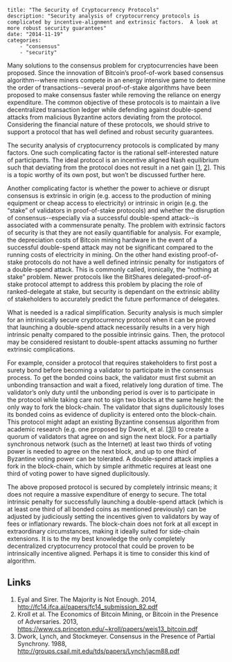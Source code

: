 ~~~
title: "The Security of Cryptocurrency Protocols"
description: "Security analysis of cryptocurrency protocols is complicated by incentive-alignment and extrinsic factors.  A look at more robust security guarantees"
date: "2014-11-19"
categories: 
    - "consensus"
    - "security"
~~~

Many solutions to the consensus problem for cryptocurrencies have been proposed.  Since the innovation of Bitcoin’s proof-of-work based consensus algorithm--where miners compete in an energy intensive game to determine the order of transactions--several proof-of-stake algorithms have been proposed to make consensus faster while removing the reliance on energy expenditure.  The common objective of these protocols is to maintain a live decentralized transaction ledger while defending against double-spend attacks from malicious Byzantine actors deviating from the protocol.  Considering the financial nature of these protocols, we should strive to support a protocol that has well defined and robust security guarantees.

The security analysis of cryptocurrency protocols is complicated by many factors.   One such complicating factor is the rational self-interested nature of participants.  The ideal protocol is an incentive aligned Nash equilibrium such that deviating from the protocol does not result in a net gain \[[1](http://fc14.ifca.ai/papers/fc14_submission_82.pdf), [2](https://www.cs.princeton.edu/~kroll/papers/weis13_bitcoin.pdf)\].  This is a topic worthy of its own post, but won’t be discussed further here.

Another complicating factor is whether the power to achieve or disrupt consensus is extrinsic in origin (e.g. access to the production of mining equipment or cheap access to electricity) or intrinsic in origin (e.g. the “stake” of validators in proof-of-stake protocols) and whether the disruption of consensus--especially via a successful double-spend attack--is associated with a commensurate penalty.  The problem with extrinsic factors of security is that they are not easily quantifiable for analysis.  For example, the depreciation costs of Bitcoin mining hardware in the event of a successful double-spend attack may not be significant compared to the running costs of electricity in mining.  On the other hand existing proof-of-stake protocols do not have a well defined intrinsic penalty for instigators of a double-spend attack.  This is commonly called, ironically, the “nothing at stake” problem.  Newer protocols like the BitShares delegated-proof-of-stake protocol attempt to address this problem by placing the role of ranked-delegate at stake, but security is dependant on the extrinsic ability of stakeholders to accurately predict the future performance of delegates.

What is needed is a radical simplification.  Security analysis is much simpler for an intrinsically secure cryptocurrency protocol when it can be proved that launching a double-spend attack necessarily results in a very high intrinsic penalty compared to the possible intrinsic gains.  Then, the protocol may be considered resistant to double-spent attacks assuming no further extrinsic complications.

For example, consider a protocol that requires stakeholders to first post a surety bond before becoming a validator to participate in the consensus process.  To get the bonded coins back, the validator must first submit an unbonding transaction and wait a fixed, relatively long duration of time.  The validator’s only duty until the unbonding period is over is to participate in the protocol while taking care not to sign two blocks at the same height: the only way to fork the block-chain.  The validator that signs duplicitously loses its bonded coins as evidence of duplicity is entered onto the block-chain.  This protocol might adapt an existing Byzantine consensus algorithm from academic research (e.g. one proposed by Dwork, et al. \[[3](http://groups.csail.mit.edu/tds/papers/Lynch/jacm88.pdf)\]) to create a quorum of validators that agree on and sign the next block.  For a partially synchronous network (such as the Internet) at least two thirds of voting power is needed to agree on the next block, and up to one third of Byzantine voting power can be tolerated.  A double-spend attack implies a fork in the block-chain, which by simple arithmetic requires at least one third of voting power to have signed duplicitously.

The above proposed protocol is secured by completely intrinsic means; it does not require a massive expenditure of energy to secure.  The total intrinsic penalty for successfully launching a double-spend attack (which is at least one third of all bonded coins as mentioned previously) can be adjusted by judiciously setting the incentives given to validators by way of fees or inflationary rewards.  The block-chain does not fork at all except in extraordinary circumstances, making it ideally suited for side-chain extensions.  It is to the my best knowledge the only completely decentralized cryptocurrency protocol that could be proven to be intrinsically incentive aligned.  Perhaps it is time to consider this kind of algorithm.

## Links

1. Eyal and Sirer.  The Majority is Not Enough. 2014, http://fc14.ifca.ai/papers/fc14_submission_82.pdf
2. Kroll et al.  The Economics of Bitcoin Mining, or Bitcoin in the Presence of Adversaries. 2013, https://www.cs.princeton.edu/~kroll/papers/weis13_bitcoin.pdf
3. Dwork, Lynch, and Stockmeyer.  Consensus in the Presence of Partial Synchrony. 1988, http://groups.csail.mit.edu/tds/papers/Lynch/jacm88.pdf
